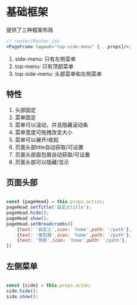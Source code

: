 # 基础框架

提供了三种框架布局

```jsx harmony
// router/Router.jsx
<PageFrame layout="top-side-menu" {...props}/>;
```

1. side-menu: 只有左侧菜单
1. top-menu: 只有顶部菜单
1. top-side-menu: 头部菜单和左侧菜单

## 特性

1. 头部固定
1. 菜单固定
1. 菜单可以滚动，并且隐藏滚动条
1. 菜单宽度可拖拽改变大小
1. 菜单可以展开/收起
1. 页面头部title自动获取/可设置
1. 页面头部面包屑自动获取/可设置
1. 页面头部可以隐藏/显示

## 页面头部
```jsx harmony

const {pageHead} = this.props.action;
pageHead.setTitle('自定义title');
pageHead.hide();
pageHead.show();
pageHead.setBreadcrumbs([
    {text: '自定义',icon: 'home',path: '/path'},
    {text: '面包屑',icon: 'home',path: '/path'},
    {text: '导航',icon: 'home',path: '/path'},
])
```

## 左侧菜单

```jsx harmony

const {side} = this.props.acion;
side.hide();
side.show();
```
